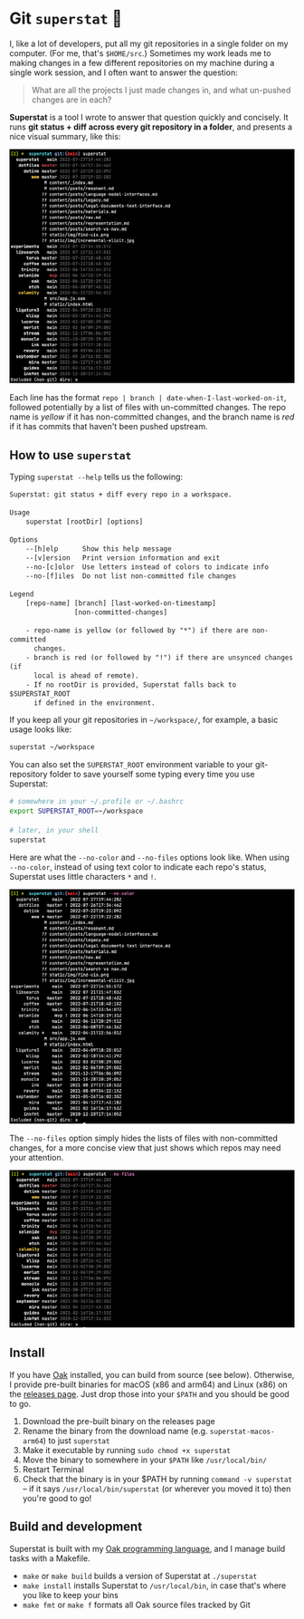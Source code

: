# Git `superstat` 🎡

I, like a lot of developers, put all my git repositories in a single folder on my computer. (For me, that's `$HOME/src`.) Sometimes my work leads me to making changes in a few different repositories on my machine during a single work session, and I often want to answer the question:

>What are all the projects I just made changes in, and what un-pushed changes are in each?

**Superstat** is a tool I wrote to answer that question quickly and concisely. It runs **git status + diff across every git repository in a folder**, and presents a nice visual summary, like this:

![Superstat output](docs/superstat.png)

Each line has the format `repo | branch | date-when-I-last-worked-on-it`, followed potentially by a list of files with un-committed changes. The repo name is _yellow_ if it has non-committed changes, and the branch name is _red_ if it has commits that haven't been pushed upstream.

## How to use `superstat`

Typing `superstat --help` tells us the following:

```
Superstat: git status + diff every repo in a workspace.

Usage
	superstat [rootDir] [options]

Options
	--[h]elp      Show this help message
	--[v]ersion   Print version information and exit
	--no-[c]olor  Use letters instead of colors to indicate info
	--no-[f]iles  Do not list non-committed file changes

Legend
	[repo-name] [branch] [last-worked-on-timestamp]
	            [non-committed-changes]

	- repo-name is yellow (or followed by "*") if there are non-committed
	  changes.
	- branch is red (or followed by "!") if there are unsynced changes (if
	  local is ahead of remote).
	- If no rootDir is provided, Superstat falls back to $SUPERSTAT_ROOT
	  if defined in the environment.
```

If you keep all your git repositories in `~/workspace/`, for example, a basic usage looks like:

```sh
superstat ~/workspace
```

You can also set the `SUPERSTAT_ROOT` environment variable to your git-repository folder to save yourself some typing every time you use Superstat:

```sh
# somewhere in your ~/.profile or ~/.bashrc
export SUPERSTAT_ROOT=~/workspace

# later, in your shell
superstat
```

Here are what the `--no-color` and `--no-files` options look like. When using `--no-color`, instead of using text color to indicate each repo's status, Superstat uses little characters `*` and `!`.

![Superstat --no-color output](docs/superstat-c.png)

The `--no-files` option simply hides the lists of files with non-committed changes, for a more concise view that just shows which repos may need your attention.

![Superstat --no-files output](docs/superstat-f.png)

## Install

If you have [Oak](https://oaklang.org) installed, you can build from source (see below). Otherwise, I provide pre-built binaries for macOS (x86 and arm64) and Linux (x86) on the [releases page](https://github.com/thesephist/superstat/releases). Just drop those into your `$PATH` and you should be good to go.

1. Download the pre-built binary on the releases page
2. Rename the binary from the download name (e.g. `superstat-macos-arm64`) to just `superstat`
3. Make it executable by running `sudo chmod +x superstat`
4. Move the binary to somewhere in your `$PATH` like `/usr/local/bin/`
5. Restart Terminal
6. Check that the binary is in your $PATH by running `command -v superstat` – if it says `/usr/local/bin/superstat` (or wherever you moved it to) then you're good to go!

## Build and development

Superstat is built with my [Oak programming language](https://oaklang.org), and I manage build tasks with a Makefile.

- `make` or `make build` builds a version of Superstat at `./superstat`
- `make install` installs Superstat to `/usr/local/bin`, in case that's where you like to keep your bins
- `make fmt` or `make f` formats all Oak source files tracked by Git
